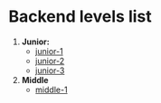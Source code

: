 # Backend levels list

1. **Junior:**
    * [junior-1](./junior-1/README.md)
    * [junior-2](./junior-2/README.md)
    * [junior-3](./junior-3/README.md)
2. **Middle**
    * [middle-1](./middle-1/README.md)

